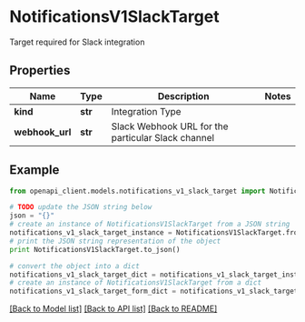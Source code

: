 # NotificationsV1SlackTarget

Target required for Slack integration

## Properties
Name | Type | Description | Notes
------------ | ------------- | ------------- | -------------
**kind** | **str** | Integration Type | 
**webhook_url** | **str** | Slack Webhook URL for the particular Slack channel | 

## Example

```python
from openapi_client.models.notifications_v1_slack_target import NotificationsV1SlackTarget

# TODO update the JSON string below
json = "{}"
# create an instance of NotificationsV1SlackTarget from a JSON string
notifications_v1_slack_target_instance = NotificationsV1SlackTarget.from_json(json)
# print the JSON string representation of the object
print NotificationsV1SlackTarget.to_json()

# convert the object into a dict
notifications_v1_slack_target_dict = notifications_v1_slack_target_instance.to_dict()
# create an instance of NotificationsV1SlackTarget from a dict
notifications_v1_slack_target_form_dict = notifications_v1_slack_target.from_dict(notifications_v1_slack_target_dict)
```
[[Back to Model list]](../ccloud/README.md#documentation-for-models) [[Back to API list]](../ccloud/README.md#documentation-for-api-endpoints) [[Back to README]](../ccloud/README.md)


